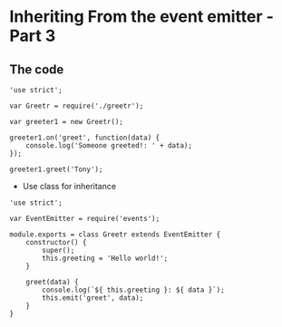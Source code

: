 # Inheriting From the event emitter - Part 3

## The code

```
'use strict';

var Greetr = require('./greetr');

var greeter1 = new Greetr();

greeter1.on('greet', function(data) {
	console.log('Someone greeted!: ' + data);
});

greeter1.greet('Tony');

```


+ Use class for inheritance


```
'use strict';

var EventEmitter = require('events');

module.exports = class Greetr extends EventEmitter {
	constructor() {
		super();
		this.greeting = 'Hello world!';
	}

	greet(data) {
		console.log(`${ this.greeting }: ${ data }`);
		this.emit('greet', data);
	}
}

```
